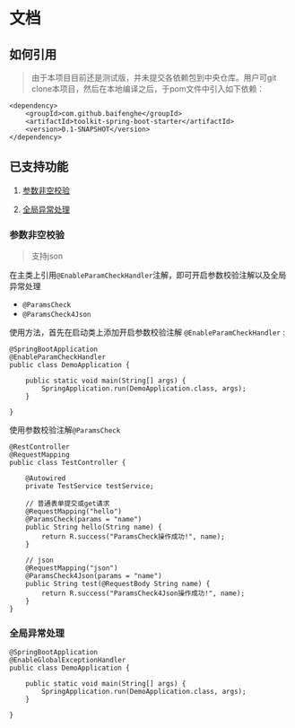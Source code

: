 # 文档


## 如何引用


> 由于本项目目前还是测试版，并未提交各依赖包到中央仓库。用户可git clone本项目，然后在本地编译之后，于pom文件中引入如下依赖：

~~~
<dependency>
    <groupId>com.github.baifenghe</groupId>
    <artifactId>toolkit-spring-boot-starter</artifactId>
    <version>0.1-SNAPSHOT</version>
</dependency>
~~~


## 已支持功能


1. [参数非空校验](#参数非空校验)

2. [全局异常处理](#全局异常处理)






### 参数非空校验

> 支持json

在主类上引用`@EnableParamCheckHandler`注解，即可开启参数校验注解以及全局异常处理

- `@ParamsCheck` 
- `@ParamsCheck4Json` 

使用方法，首先在启动类上添加开启参数校验注解 `@EnableParamCheckHandler` :

~~~
@SpringBootApplication
@EnableParamCheckHandler
public class DemoApplication {

    public static void main(String[] args) {
        SpringApplication.run(DemoApplication.class, args);
    }

}
~~~

使用参数校验注解`@ParamsCheck`

~~~
@RestController
@RequestMapping
public class TestController {

    @Autowired
    private TestService testService;

    // 普通表单提交或get请求
    @RequestMapping("hello")
    @ParamsCheck(params = "name")
    public String hello(String name) {
        return R.success("ParamsCheck操作成功!", name);
    }
    
    // json
    @RequestMapping("json")
    @ParamsCheck4Json(params = "name")
    public String test(@RequestBody String name) {
        return R.success("ParamsCheck4Json操作成功!", name);
    }
}
~~~


### 全局异常处理

~~~
@SpringBootApplication
@EnableGlobalExceptionHandler
public class DemoApplication {

    public static void main(String[] args) {
        SpringApplication.run(DemoApplication.class, args);
    }

}
~~~